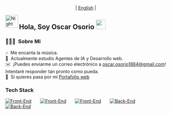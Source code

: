 <p align="center">
  | <a href="https://github.com/OsOsorioP/OsOsorioP/blob/main/README_english.md" target="_blank">English</a> |
</p>

<img alt="Night Coding" src="./assets/Hand%20Wave.gif" width='40' align="left"/><h2>Hola, Soy Oscar Osorio <img src = "https://raw.githubusercontent.com/MartinHeinz/MartinHeinz/master/wave.gif" width = 30px></h2>

### 👨🏻‍💻 &nbsp;Sobre Mi
🎶 &nbsp;Me encanta la música.\
🤖 &nbsp;Actualmente estudio Agentes de IA y Desarrollo web.\
✉️ &nbsp;¡Puedes enviarme un correo electrónico a oscar.osorio1884@gmail.com! Intentaré responder tan pronto como pueda.\
📄 &nbsp;Si quieres pasa por mi <a href="https://oscarosorio-dev.vercel.app" target="_blank">Portafolio web</a>
<br/>

### Tech Stack
 
[![Front-End](https://skillicons.dev/icons?i=js,ts,py,java)](https://skillicons.dev) &nbsp;&nbsp;&nbsp;&nbsp;&nbsp; 
[![Front-End](https://skillicons.dev/icons?i=react,nextjs)](https://skillicons.dev) &nbsp;&nbsp;&nbsp;&nbsp;&nbsp; 
[![Front-End](https://skillicons.dev/icons?i=tailwind,scss,bootstrap)](https://skillicons.dev) &nbsp;&nbsp;&nbsp;&nbsp;&nbsp; 
[![Back-End](https://skillicons.dev/icons?i=mongodb,postgres)](https://skillicons.dev) &nbsp;&nbsp;&nbsp;&nbsp;&nbsp; 
[![Back-End](https://skillicons.dev/icons?i=nodejs,express,django,nestjs)](https://skillicons.dev) &nbsp;&nbsp;&nbsp;&nbsp;&nbsp; 
